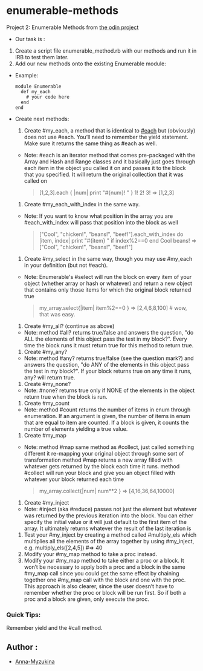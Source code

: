 # enumerable-methods
Project 2: Enumerable Methods from [the odin project](https://www.theodinproject.com/courses/ruby-programming/lessons/advanced-building-blocks?ref=lnav#assignment-2)
* Our task is :
1. Create a script file enumerable_method.rb with our methods and run it in IRB to test them later.
1. Add our new methods onto the existing Enumerable module:
  * Example:

        module Enumerable
          def my_each
            # your code here
          end
        end

* Create next methods:
  1. Create #my_each, a method that is identical to [#each](https://ruby-doc.org/core-2.6.4/Array.html#method-i-each) but (obviously) does not use #each. You’ll need to remember the yield statement. Make sure it returns the same thing as #each as well.
    * Note: #each is an iterator method that comes pre-packaged with the Array and Hash and Range classes and it basically just goes through each item in the object you called it on 
and passes it to the block that you specified. It will return the original collection that it was called on

        > [1,2,3].each { |num| print "#{num}! " }
        1! 2! 3! => [1,2,3]
  1. Create #my_each_with_index in the same way.
    * Note: If you want to know what position in the array you are #each_with_index will pass that position into the block as well

        > ["Cool", "chicken!", "beans!", "beef!"].each_with_index do |item, index|
        >   print "#{item} " if index%2==0
        > end
        Cool beans! => ["Cool", "chicken!", "beans!", "beef!"]
  1. Create #my_select in the same way, though you may use #my_each in your definition (but not #each).
    * Note: Enumerable's #select will run the block on every item of your object (whether array or hash or whatever) and return a new object that contains only those items for which the original block returned true

        > my_array.select{|item| item%2==0 }
        => [2,4,6,8,100]      # wow, that was easy.
  1. Create #my_all? (continue as above)
    * Note: method #all? returns true/false and answers the question, "do ALL the elements of this object pass the test in my block?". Every time the block runs it must return true for this method to return true.
  1. Create #my_any?
   * Note: method #any? returns true/false (see the question mark?) and answers the question, "do ANY of the elements in this object pass the test in my block?". If your block returns true on any time it runs, any? will return true.
  1. Create #my_none?
   * Note: #none? returns true only if NONE of the elements in the object return true when the block is run.
  1. Create #my_count
   * Note: method #count returns the number of items in enum through enumeration. If an argument is given, the number of items in enum that are equal to item are counted. If a block is given, it counts the number of elements yielding a true value.
  1. Create #my_map
   * Note: method #map same method as #collect, just called something different it re-mapping your original object through some sort of transformation
method #map returns a new array filled with whatever gets returned by the block each time it runs.
method #collect will run your block and give you an object filled with whatever your block returned each time

      > my_array.collect{|num| num**2 }
      => [4,16,36,64,10000]
  1. Create #my_inject
   * Note: #inject (aka #reduce) passes not just the element but whatever was returned by the previous iteration into the block. You can either specify the initial value or it will just default to the first item of the array. It ultimately returns whatever the result of the last iteration is
  1. Test your #my_inject by creating a method called #multiply_els which multiplies all the elements of the array together by using #my_inject, e.g. multiply_els([2,4,5]) #=> 40
  1. Modify your #my_map method to take a proc instead.
  1. Modify your #my_map method to take either a proc or a block. It won’t be necessary to apply both a proc and a block in the same #my_map call since you could get the same effect by chaining together one #my_map call with the block and one with the proc. This approach is also clearer, since the user doesn’t have to remember whether the proc or block will be run first. So if both a proc and a block are given, only execute the proc.

### Quick Tips:

Remember yield and the #call method.

## Author :
*  [Anna-Myzukina](https://github.com/Anna-Myzukina)

